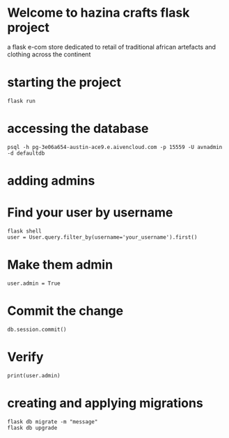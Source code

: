 # Welcome to hazina crafts flask project 
a flask e-com store dedicated to retail of traditional african artefacts and clothing across the continent

# starting the project 
```
flask run
```

# accessing the database
```
psql -h pg-3e06a654-austin-ace9.e.aivencloud.com -p 15559 -U avnadmin -d defaultdb
```

# adding admins
# Find your user by username
```
flask shell
user = User.query.filter_by(username='your_username').first()
```
# Make them admin
```
user.admin = True
```
# Commit the change
```
db.session.commit()
```
# Verify
```
print(user.admin)
```

# creating and applying migrations 
```
flask db migrate -m "message"
flask db upgrade
```

